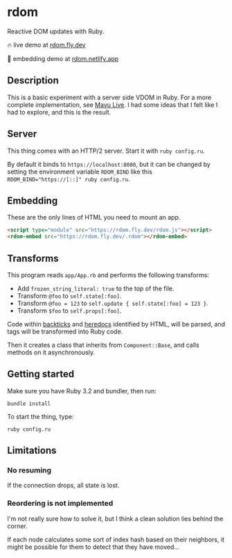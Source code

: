 # rdom

Reactive DOM updates with Ruby.

🔥 live demo at [rdom.fly.dev](https://rdom.fly.dev/)

🚀 embedding demo at [rdom.netlify.app](https://rdom.netlify.app/)

## Description

This is a basic experiment with a server side VDOM in Ruby.
For a more complete implementation, see
[Mayu Live](https://github.com/mayu-live/framework).
I had some ideas that I felt like I had to explore,
and this is the result.

## Server

This thing comes with an HTTP/2 server.
Start it with `ruby config.ru`.

By default it binds to `https://localhost:8080`,
but it can be changed by setting the environment variable
`RDOM_BIND` like this `RDOM_BIND="https://[::]" ruby config.ru`.

## Embedding

These are the only lines of HTML you need to mount an app.

```html
<script type="module" src="https://rdom.fly.dev/rdom.js"></script>
<rdom-embed src="https://rdom.fly.dev/.rdom"></rdom-embed>
```

## Transforms

This program reads `app/App.rb` and performs the following transforms:

* Add `frozen_string_literal: true` to the top of the file.
* Transform `@foo` to `self.state[:foo]`.
* Transform `@foo = 123` to `self.update { self.state[:foo] = 123 }`.
* Transform `$foo` to `self.props[:foo]`.

Code within [backticks](https://ruby-doc.org/3.2.0/Kernel.html#method-i-60)
and [heredocs](https://ruby-doc.org/3.2.0/syntax/literals_rdoc.html#label-Here+Document+Literals)
identified by HTML, will be parsed, and tags will be transformed into Ruby code.

Then it creates a class that inherits from `Component::Base`,
and calls methods on it asynchronously.

## Getting started

Make sure you have Ruby 3.2 and bundler, then run:

    bundle install

To start the thing, type:

    ruby config.ru

## Limitations

### No resuming

If the connection drops, all state is lost.

### Reordering is not implemented

I'm not really sure how to solve it,
but I think a clean solution lies behind the corner.

If each node calculates some sort of index hash based on their neighbors,
it might be possible for them to detect that they have moved...

